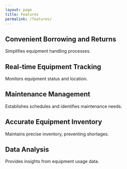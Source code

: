 ```yaml
---
layout: page
title: Features
permalink: /features/
---
```


**Convenient Borrowing and Returns**
--------------------------------------
Simplifies equipment handling processes.  

**Real-time Equipment Tracking**
-----------------------------------
Monitors equipment status and location.  

**Maintenance Management**
-----------------------------------
Establishes schedules and identifies maintenance needs.  

**Accurate Equipment Inventory**
-----------------------------------
Maintains precise inventory, preventing shortages.  

**Data Analysis**
-----------------------------------
Provides insights from equipment usage data.
